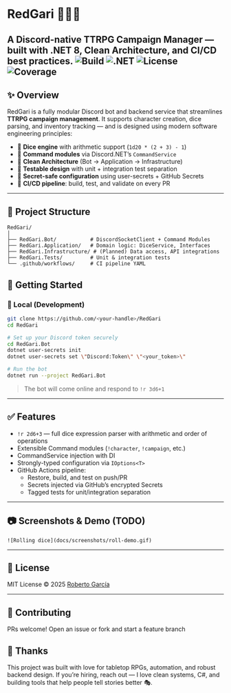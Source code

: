 # RedGari 🧙‍♂️🎲  
**A Discord-native TTRPG Campaign Manager — built with .NET 8, Clean Architecture, and CI/CD best practices.**
![Build](https://github.com/RoJosGaRis/RedGari/actions/workflows/ci.yml/badge.svg)
![.NET](https://img.shields.io/badge/.NET-8.0-blueviolet)
![License](https://img.shields.io/github/license/RoJosGaRis/RedGari)
![Coverage](https://codecov.io/gh/RoJosGaRis/RedGari/branch/main/graph/badge.svg)
---
## ✨ Overview

RedGari is a fully modular Discord bot and backend service that streamlines **TTRPG campaign management**. It supports character creation, dice parsing, and inventory tracking — and is designed using modern software engineering principles:
- 🎲 **Dice engine** with arithmetic support (`1d20 * (2 + 3) - 1`)
- 💬 **Command modules** via Discord.NET’s `CommandService`
- 🧱 **Clean Architecture** (Bot → Application → Infrastructure)
- 🦢 **Testable design** with unit + integration test separation
- 🔐 **Secret-safe configuration** using user-secrets + GitHub Secrets
- 🚀 **CI/CD pipeline**: build, test, and validate on every PR

---

## 📁 Project Structure

```
RedGari/
│
├── RedGari.Bot/           # DiscordSocketClient + Command Modules
├── RedGari.Application/   # Domain logic: DiceService, Interfaces
├── RedGari.Infrastructure/ # (Planned) Data access, API integrations
├── RedGari.Tests/         # Unit & integration tests
└── .github/workflows/     # CI pipeline YAML
```

## 🚀 Getting Started

### 🔧 Local (Development)

```bash
git clone https://github.com/<your-handle>/RedGari
cd RedGari

# Set up your Discord token securely
cd RedGari.Bot
dotnet user-secrets init
dotnet user-secrets set \"Discord:Token\" \"<your_token>\"

# Run the bot
dotnet run --project RedGari.Bot
```

> The bot will come online and respond to `!r 3d6+1`

---

## ✅ Features

- `!r 2d6+3` — full dice expression parser with arithmetic and order of operations
- Extensible Command modules (`!character`, `!campaign`, etc.)
- CommandService injection with DI
- Strongly-typed configuration via `IOptions<T>`
- GitHub Actions pipeline:
  - Restore, build, and test on push/PR
  - Secrets injected via GitHub’s encrypted Secrets
  - Tagged tests for unit/integration separation

---

## 📷 Screenshots & Demo (TODO)

```
![Rolling dice](docs/screenshots/roll-demo.gif)
```

---

## 📄 License

MIT License © 2025 [Roberto García](https://github.com/RoJosGaRis)

---

## 🤝 Contributing

PRs welcome! Open an issue or fork and start a feature branch

## 🙌 Thanks

This project was built with love for tabletop RPGs, automation, and robust backend design. If you’re hiring, reach out — I love clean systems, C#, and building tools that help people tell stories better 🎭.
